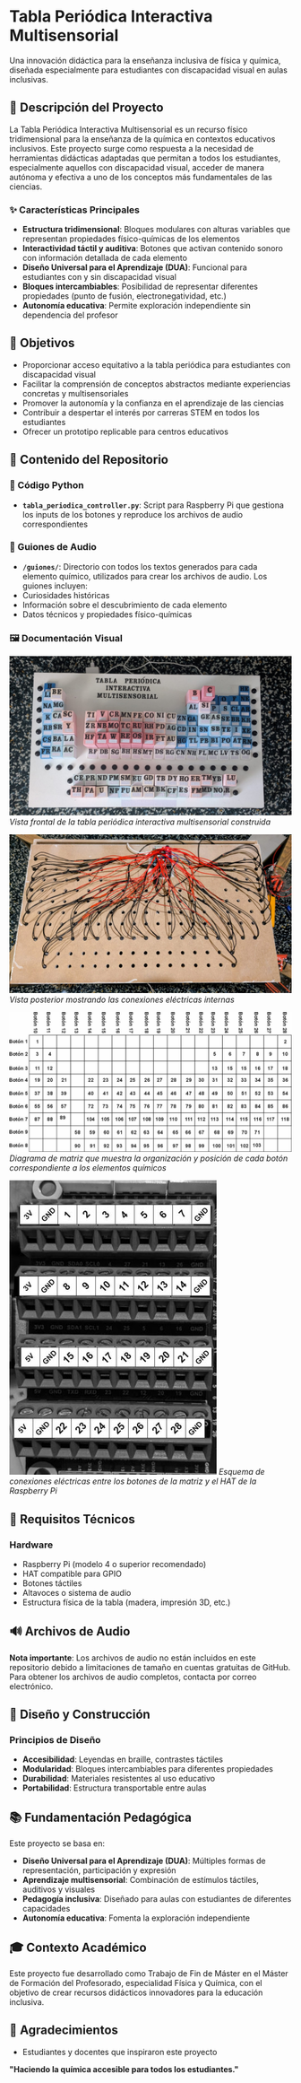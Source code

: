 # Tabla Periódica Interactiva Multisensorial

Una innovación didáctica para la enseñanza inclusiva de física y química, diseñada especialmente para estudiantes con discapacidad visual en aulas inclusivas.

## 📖 Descripción del Proyecto

La Tabla Periódica Interactiva Multisensorial es un recurso físico tridimensional para la enseñanza de la química en contextos educativos inclusivos. Este proyecto surge como respuesta a la necesidad de herramientas didácticas adaptadas que permitan a todos los estudiantes, especialmente aquellos con discapacidad visual, acceder de manera autónoma y efectiva a uno de los conceptos más fundamentales de las ciencias.

### ✨ Características Principales

- **Estructura tridimensional**: Bloques modulares con alturas variables que representan propiedades físico-químicas de los elementos
- **Interactividad táctil y auditiva**: Botones que activan contenido sonoro con información detallada de cada elemento
- **Diseño Universal para el Aprendizaje (DUA)**: Funcional para estudiantes con y sin discapacidad visual
- **Bloques intercambiables**: Posibilidad de representar diferentes propiedades (punto de fusión, electronegatividad, etc.)
- **Autonomía educativa**: Permite exploración independiente sin dependencia del profesor

## 🎯 Objetivos

- Proporcionar acceso equitativo a la tabla periódica para estudiantes con discapacidad visual
- Facilitar la comprensión de conceptos abstractos mediante experiencias concretas y multisensoriales
- Promover la autonomía y la confianza en el aprendizaje de las ciencias
- Contribuir a despertar el interés por carreras STEM en todos los estudiantes
- Ofrecer un prototipo replicable para centros educativos

## 📁 Contenido del Repositorio

### 🐍 Código Python
- **`tabla_periodica_controller.py`**: Script para Raspberry Pi que gestiona los inputs de los botones y reproduce los archivos de audio correspondientes

### 📝 Guiones de Audio
- **`/guiones/`**: Directorio con todos los textos generados para cada elemento químico, utilizados para crear los archivos de audio. Los guiones incluyen:
- Curiosidades históricas
- Información sobre el descubrimiento de cada elemento
- Datos técnicos y propiedades físico-químicas

### 🖼️ Documentación Visual

![Tabla Periódica Construida](tablaPeriodica.jpg)
*Vista frontal de la tabla periódica interactiva multisensorial construida*

![Conexiones Internas](tablaPeriodica_back.jpg)
*Vista posterior mostrando las conexiones eléctricas internas*

![Matrix de Botones](matrixBotones.jpg)
*Diagrama de matriz que muestra la organización y posición de cada botón correspondiente a los elementos químicos*

![Esquema de Conexiones](conexionesBotones.jpg)
*Esquema de conexiones eléctricas entre los botones de la matriz y el HAT de la Raspberry Pi*

## 🔧 Requisitos Técnicos

### Hardware
- Raspberry Pi (modelo 4 o superior recomendado)
- HAT compatible para GPIO
- Botones táctiles
- Altavoces o sistema de audio
- Estructura física de la tabla (madera, impresión 3D, etc.)


## 🔊 Archivos de Audio

**Nota importante**: Los archivos de audio no están incluidos en este repositorio debido a limitaciones de tamaño en cuentas gratuitas de GitHub. Para obtener los archivos de audio completos, contacta por correo electrónico.

## 🎨 Diseño y Construcción

### Principios de Diseño
- **Accesibilidad**: Leyendas en braille, contrastes táctiles
- **Modularidad**: Bloques intercambiables para diferentes propiedades
- **Durabilidad**: Materiales resistentes al uso educativo
- **Portabilidad**: Estructura transportable entre aulas


## 📚 Fundamentación Pedagógica

Este proyecto se basa en:
- **Diseño Universal para el Aprendizaje (DUA)**: Múltiples formas de representación, participación y expresión
- **Aprendizaje multisensorial**: Combinación de estímulos táctiles, auditivos y visuales
- **Pedagogía inclusiva**: Diseñado para aulas con estudiantes de diferentes capacidades
- **Autonomía educativa**: Fomenta la exploración independiente


## 🎓 Contexto Académico

Este proyecto fue desarrollado como Trabajo de Fin de Máster en el Máster de Formación del Profesorado, especialidad Física y Química, con el objetivo de crear recursos didácticos innovadores para la educación inclusiva.


## 🙏 Agradecimientos

- Estudiantes y docentes que inspiraron este proyecto

**"Haciendo la química accesible para todos los estudiantes."**
